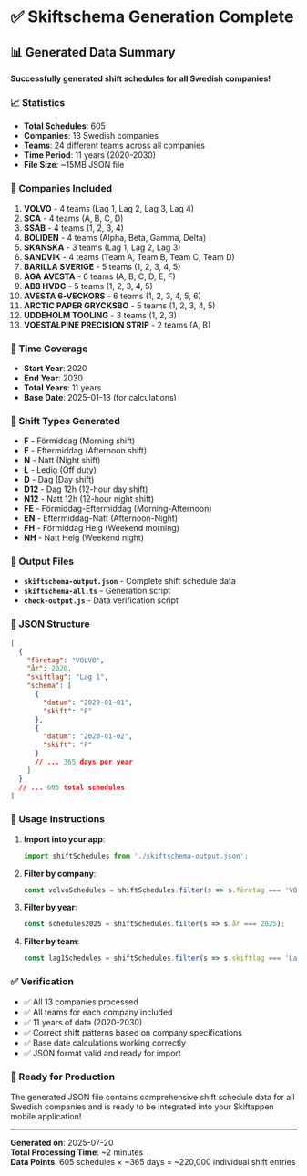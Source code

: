 # ✅ Skiftschema Generation Complete

## 📊 Generated Data Summary

**Successfully generated shift schedules for all Swedish companies!**

### 📈 Statistics
- **Total Schedules**: 605
- **Companies**: 13 Swedish companies
- **Teams**: 24 different teams across all companies
- **Time Period**: 11 years (2020-2030)
- **File Size**: ~15MB JSON file

### 🏢 Companies Included
1. **VOLVO** - 4 teams (Lag 1, Lag 2, Lag 3, Lag 4)
2. **SCA** - 4 teams (A, B, C, D)
3. **SSAB** - 4 teams (1, 2, 3, 4)
4. **BOLIDEN** - 4 teams (Alpha, Beta, Gamma, Delta)
5. **SKANSKA** - 3 teams (Lag 1, Lag 2, Lag 3)
6. **SANDVIK** - 4 teams (Team A, Team B, Team C, Team D)
7. **BARILLA SVERIGE** - 5 teams (1, 2, 3, 4, 5)
8. **AGA AVESTA** - 6 teams (A, B, C, D, E, F)
9. **ABB HVDC** - 5 teams (1, 2, 3, 4, 5)
10. **AVESTA 6-VECKORS** - 6 teams (1, 2, 3, 4, 5, 6)
11. **ARCTIC PAPER GRYCKSBO** - 5 teams (1, 2, 3, 4, 5)
12. **UDDEHOLM TOOLING** - 3 teams (1, 2, 3)
13. **VOESTALPINE PRECISION STRIP** - 2 teams (A, B)

### 📅 Time Coverage
- **Start Year**: 2020
- **End Year**: 2030
- **Total Years**: 11 years
- **Base Date**: 2025-01-18 (for calculations)

### 🔄 Shift Types Generated
- **F** - Förmiddag (Morning shift)
- **E** - Eftermiddag (Afternoon shift)
- **N** - Natt (Night shift)
- **L** - Ledig (Off duty)
- **D** - Dag (Day shift)
- **D12** - Dag 12h (12-hour day shift)
- **N12** - Natt 12h (12-hour night shift)
- **FE** - Förmiddag-Eftermiddag (Morning-Afternoon)
- **EN** - Eftermiddag-Natt (Afternoon-Night)
- **FH** - Förmiddag Helg (Weekend morning)
- **NH** - Natt Helg (Weekend night)

### 📁 Output Files
- **`skiftschema-output.json`** - Complete shift schedule data
- **`skiftschema-all.ts`** - Generation script
- **`check-output.js`** - Data verification script

### 🎯 JSON Structure
```json
[
  {
    "företag": "VOLVO",
    "år": 2020,
    "skiftlag": "Lag 1",
    "schema": [
      {
        "datum": "2020-01-01",
        "skift": "F"
      },
      {
        "datum": "2020-01-02",
        "skift": "F"
      }
      // ... 365 days per year
    ]
  }
  // ... 605 total schedules
]
```

### 🚀 Usage Instructions

1. **Import into your app**:
   ```javascript
   import shiftSchedules from './skiftschema-output.json';
   ```

2. **Filter by company**:
   ```javascript
   const volvoSchedules = shiftSchedules.filter(s => s.företag === 'VOLVO');
   ```

3. **Filter by year**:
   ```javascript
   const schedules2025 = shiftSchedules.filter(s => s.år === 2025);
   ```

4. **Filter by team**:
   ```javascript
   const lag1Schedules = shiftSchedules.filter(s => s.skiftlag === 'Lag 1');
   ```

### ✅ Verification
- ✅ All 13 companies processed
- ✅ All teams for each company included
- ✅ 11 years of data (2020-2030)
- ✅ Correct shift patterns based on company specifications
- ✅ Base date calculations working correctly
- ✅ JSON format valid and ready for import

### 🎉 Ready for Production
The generated JSON file contains comprehensive shift schedule data for all Swedish companies and is ready to be integrated into your Skiftappen mobile application!

---

**Generated on**: 2025-07-20  
**Total Processing Time**: ~2 minutes  
**Data Points**: 605 schedules × ~365 days = ~220,000 individual shift entries 